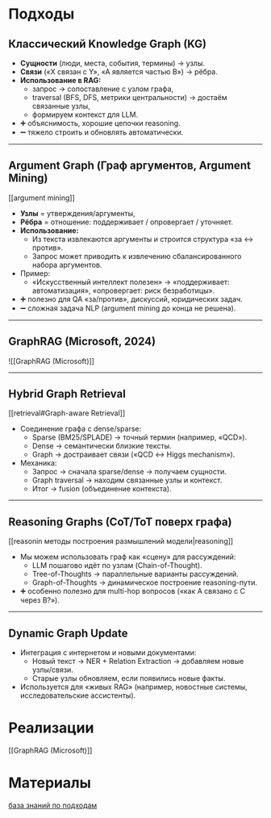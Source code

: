 # Подходы
## Классический Knowledge Graph (KG)

- **Сущности** (люди, места, события, термины) → узлы.
- **Связи** («X связан с Y», «A является частью B») → рёбра.
- **Использование в RAG:**
    - запрос → сопоставление с узлом графа,
    - traversal (BFS, DFS, метрики центральности) → достаём связанные узлы,
    - формируем контекст для LLM.
- ➕ объяснимость, хорошие цепочки reasoning.
- ➖ тяжело строить и обновлять автоматически.

---

## Argument Graph (Граф аргументов, Argument Mining)
[[argument mining]]

- **Узлы** = утверждения/аргументы,
- **Рёбра** = отношение: поддерживает / опровергает / уточняет.
- **Использование:**
    - Из текста извлекаются аргументы и строится структура «за ↔ против».
    - Запрос может приводить к извлечению сбалансированного набора аргументов.
- Пример:
    - «Искусственный интеллект полезен» → «поддерживает: автоматизация», «опровергает: риск безработицы».
- ➕ полезно для QA «за/против», дискуссий, юридических задач.
- ➖ сложная задача NLP (argument mining до конца не решена).

---

## GraphRAG (Microsoft, 2024)
![[GraphRAG (Microsoft)]]

---

## Hybrid Graph Retrieval

[[retrieval#Graph-aware Retrieval]]
- Соединение графа с dense/sparse:
    - Sparse (BM25/SPLADE) → точный термин (например, «QCD»).
    - Dense → семантически близкие тексты.
    - Graph → достраивает связи («QCD ↔ Higgs mechanism»).
- Механика:
    - Запрос → сначала sparse/dense → получаем сущности.
    - Graph traversal → находим связанные узлы и контекст.
    - Итог → fusion (объединение контекста).

---

## Reasoning Graphs (CoT/ToT поверх графа)
[[reasonin методы построения размышлений модели|reasoning]]
- Мы можем использовать граф как «сцену» для рассуждений:
    - LLM пошагово идёт по узлам (Chain-of-Thought).
    - Tree-of-Thoughts → параллельные варианты рассуждений.
    - Graph-of-Thoughts → динамическое построение reasoning-пути.
- ➕ особенно полезно для multi-hop вопросов («как A связано с C через B?»).

---

## Dynamic Graph Update

- Интеграция с интернетом и новыми документами:
    - Новый текст → NER + Relation Extraction → добавляем новые узлы/связи.
    - Старые узлы обновляем, если появились новые факты.
- Используется для «живых RAG» (например, новостные системы, исследовательские ассистенты).

# Реализации 
[[GraphRAG (Microsoft)]]

# Материалы 
[база знаний по подходам](https://graphrag.com/)